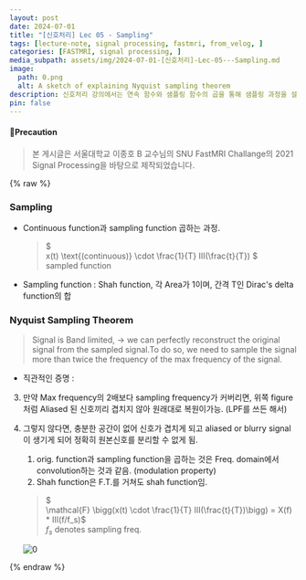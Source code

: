 ```yaml
---
layout: post
date: 2024-07-01
title: "[신호처리] Lec 05 - Sampling"
tags: [lecture-note, signal processing, fastmri, from_velog, ]
categories: [FASTMRI, signal processing, ]
media_subpath: assets/img/2024-07-01-[신호처리]-Lec-05---Sampling.md
image:
  path: 0.png
  alt: A sketch of explaining Nyquist sampling theorem
description: 신호처리 강의에서는 연속 함수와 샘플링 함수의 곱을 통해 샘플링 과정을 설명하고, 나이퀴스트 샘플링 정리에 따라 신호의 최대 주파수의 두 배 이상으로 샘플링해야 원래 신호를 완벽하게 복원할 수 있음을 강조합니다. 샤 함수와 주파수 도메인에서의 컨볼루션 개념도 다루어집니다.
pin: false
---
```




#### 📢Precaution


> 본 게시글은 서울대학교 이종호 B 교수님의 SNU FastMRI Challange의 2021 Signal Processing을 바탕으로 제작되었습니다.


{% raw %}


### Sampling

- Continuous function과 sampling function 곱하는 과정.

	> $  
	> x(t) \text{(continuous)} \cdot \frac{1}{T} III(\frac{t}{T}) $  
	> sampled function

- Sampling function : Shah function, 각 Area가 1이며, 간격 T인 Dirac's delta function의 합

### Nyquist Sampling Theorem


> Signal is Band limited, $\rightarrow$ we can perfectly reconstruct the original signal from the sampled signal.To do so, we need to sample the signal more than twice the frequency of the max frequency of the signal.

- 직관적인 증명 :
3. 만약 Max frequency의 2배보다 sampling frequency가 커버리면, 위쪽 figure 처럼 Aliased 된 신호끼리 겹치지 않아 원래대로 복원이가능. (LPF를 쓰든 해서)
4. 그렇지 않다면, 충분한 공간이 없어 신호가 겹치게 되고 aliased or blurry signal이 생기게 되어 정확히 원본신호를 분리할 수 없게 됨.
	1. orig. function과 sampling function을 곱하는 것은 Freq. domain에서 convolution하는 것과 같음. (modulation property)
	2. Shah function은 F.T.를 거쳐도 shah function임.

	> $  
	> \mathcal{F} \bigg(x(t) \cdot \frac{1}{T} III(\frac{t}{T})\bigg) = X(f) * III(f/f_s)$  
	> $f_s$ denotes sampling freq.


	![0](/0.png)


{% endraw %}

